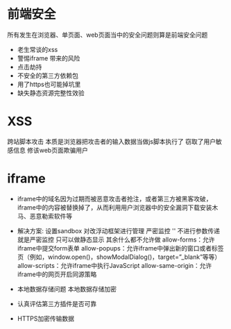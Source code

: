 # 前端安全
所有发生在浏览器、单页面、web页面当中的安全问题则算是前端安全问题
- 老生常谈的xss
- 警惕iframe 带来的风险
- 点击劫持
- 不安全的第三方依赖包
- 用了https也可能掉坑里
- 缺失静态资源完整性效验
# XSS
跨站脚本攻击 本质是浏览器把攻击者的输入数据当做js脚本执行了 窃取了用户敏感信息 修该web页面欺骗用户

# iframe
- iframe中的域名因为过期而被恶意攻击者抢注，或者第三方被黑客攻破，iframe中的内容被替换掉了，从而利用用户浏览器中的安全漏洞下载安装木马、恶意勒索软件等

- 解决方案: 设置sandbox 对改浮动框架进行管理 严密监控
'' 不进行参数传递就是严密监控 只可以做静态显示 其余什么都不允许做
allow-forms：允许iframe中提交form表单
allow-popups：允许iframe中弹出新的窗口或者标签页（例如，window.open()，showModalDialog()，target=”_blank”等等）
allow-scripts：允许iframe中执行JavaScript
allow-same-origin：允许iframe中的网页开启同源策略

- 本地数据存储问题
本地数据存储加密
- 认真评估第三方插件是否可靠
- HTTPS加密传输数据






